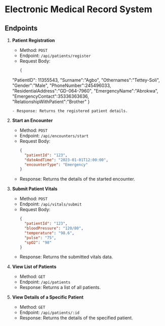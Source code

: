 # Electronic Medical Record System

## Endpoints

1. **Patient Registration**
   - Method: `POST`
   - Endpoint: `/api/patients/register`
   - Request Body:
     ```json
     {
    "PatientID": 11355543,
    "Surname":"Agbo",
    "Othernames":"Tettey-Soli",
    "Gender":"Male",
    "PhoneNumber":245496033,
    "ResidentialAddress":"GD-064-7960",
    "EmergencyName":"Abrokwa",
    "EmergencyContact":35336363636,
    "RelationshipWithPatient":"Brother"
     }
     ```
   - Response: Returns the registered patient details.

2. **Start an Encounter**
   - Method: `POST`
   - Endpoint: `/api/encounters/start`
   - Request Body:
     ```json
     {
       "patientId": "123",
       "dateAndTime": "2023-01-01T12:00:00",
       "encounterType": "Emergency"
     }
     ```
   - Response: Returns the details of the started encounter.

3. **Submit Patient Vitals**
   - Method: `POST`
   - Endpoint: `/api/vitals/submit`
   - Request Body:
     ```json
     {
       "patientId": "123",
       "bloodPressure": "120/80",
       "temperature": "98.6",
       "pulse": "75",
       "spO2": "98"
     }
     ```
   - Response: Returns the submitted vitals data.

4. **View List of Patients**
   - Method: `GET`
   - Endpoint: `/api/patients`
   - Response: Returns a list of all patients.

5. **View Details of a Specific Patient**
   - Method: `GET`
   - Endpoint: `/api/patients/:id`
   - Response: Returns the details of the specified patient.
